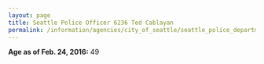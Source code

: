 ```yaml
---
layout: page
title: Seattle Police Officer 6236 Ted Cablayan
permalink: /information/agencies/city_of_seattle/seattle_police_department/copbook/6236/
---
```


**Age as of Feb. 24, 2016:** 49
